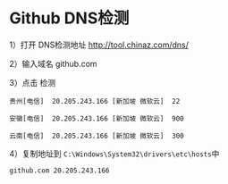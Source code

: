

# Github DNS检测



1）打开 DNS检测地址  http://tool.chinaz.com/dns/



2）输入域名   github.com



3）点击   检测

```properties
贵州[电信]  20.205.243.166 [新加坡 微软云]  22

安徽[电信]  20.205.243.166 [新加坡 微软云]  900

云南[电信]  20.205.243.166 [新加坡 微软云]  300
```



4）复制地址到   `C:\Windows\System32\drivers\etc\hosts`中

```properties
github.com 20.205.243.166
```

